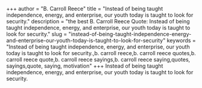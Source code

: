+++
author = "B. Carroll Reece"
title = "Instead of being taught independence, energy, and enterprise, our youth today is taught to look for security."
description = "the best B. Carroll Reece Quote: Instead of being taught independence, energy, and enterprise, our youth today is taught to look for security."
slug = "instead-of-being-taught-independence-energy-and-enterprise-our-youth-today-is-taught-to-look-for-security"
keywords = "Instead of being taught independence, energy, and enterprise, our youth today is taught to look for security.,b. carroll reece,b. carroll reece quotes,b. carroll reece quote,b. carroll reece sayings,b. carroll reece saying,quotes, sayings,quote, saying, motivation"
+++
Instead of being taught independence, energy, and enterprise, our youth today is taught to look for security.
